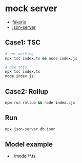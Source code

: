 # mock server

- [fakerjs](https://fakerjs.dev/)
- [json-server](https://github.com/typicode/json-server)

## Case1: TSC

```sh
# not working
npx tsc index.ts && node index.js

# use this
npx tsc index.ts
node index.js
```

## Case2: Rollup

```sh
npm run rollup && node index.cjs
```

## Run

```sh
npx json-server db.json
```

## Model example

- ./model/\*.ts
